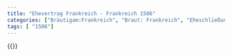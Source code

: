 ```yaml
---
title: "Ehevertrag Frankreich - Frankreich 1506"
categories: ["Bräutigam:Frankreich", "Braut: Frankreich", "Eheschließung vollzogen?:Ja", "verschiedenkonfessionelle Ehe?:Nein", "Dynastie Bräutigam:Valois", "Akteur Bräutigam:Savoyen", "Akteur Braut:Valois", "Textbezug?:nein", "Ständisch?:nein", "Ratifikation?:nein", "Sonstiges?:nein", "Bräutigam:Frankreich", "Braut: Frankreich"]
tags: [ "1506"]
---
```

<!--more-->
{{<v129>}}